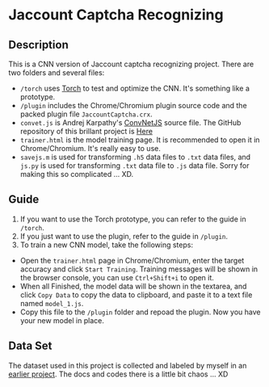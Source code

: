 # Jaccount Captcha Recognizing

## Description
This is a CNN version of Jaccount captcha recognizing project. There are two folders and several files:

- `/torch` uses [Torch](http://torch.ch) to test and optimize the CNN. It's something like a prototype.
- `/plugin` includes the Chrome/Chromium plugin source code and the packed plugin file `JaccountCaptcha.crx`.
- `convet.js` is Andrej Karpathy's [ConvNetJS](http://cs.stanford.edu/people/karpathy/convnetjs/index.html) source file. The GitHub repository of this brillant project is [Here](https://github.com/karpathy/convnetjs)
- `trainer.html` is the model training page. It is recommended to open it in Chrome/Chromium. It's really easy to use.
- `savejs.m` is used for transforming `.h5` data files to `.txt` data files, and `js.py` is used for transforming `.txt` data file to `.js` data file. Sorry for making this so complicated ... XD.

## Guide
1. If you want to use the Torch prototype, you can refer to the guide in `/torch`.
2. If you just want to use the plugin, refer to the guide in `/plugin`.
3. To train a new CNN model, take the following steps:

 - Open the `trainer.html` page in Chrome/Chromium, enter the target accuracy and click `Start Training`. Training messages will be shown in the browser console, you can use `Ctrl+Shift+i` to open it. 
 - When all Finished, the model data will be shown in the textarea, and click `Copy Data` to copy the data to clipboard, and paste it to a text file named `model_1.js`.
 - Copy this file to the `/plugin` folder and repoad the plugin. Now you have your new model in place.

## Data Set
The dataset used in this project is collected and labeled by myself in an [earlier project](https://github.com/seayoungzhang/jaccount-captcha-nn). The docs and codes there is a little bit chaos ... XD
